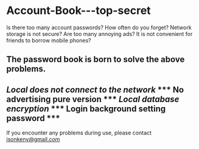# Account-Book---top-secret
Is there too many account passwords?
How often do you forget?
Network storage is not secure?
Are too many annoying ads?
It is not convenient for friends to borrow mobile phones?

The password book is born to solve the above problems.
--------------------------------
***Local does not connect to the network***
*** No advertising pure version ***
***Local database encryption***
*** Login background setting password ***
--------------------------------

If you encounter any problems during use, please contact jsonkeny@gmail.com
